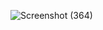 
![Screenshot (364)](https://user-images.githubusercontent.com/67301661/136384402-2d2ad21c-4197-4e89-a2ec-fcc9a3cff669.png)
